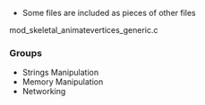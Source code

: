 * Some files are included as pieces of other files

mod_skeletal_animatevertices_generic.c

### Groups

* Strings Manipulation
* Memory Manipulation
* Networking